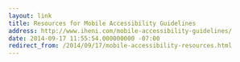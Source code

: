 ```yaml
---
layout: link
title: Resources for Mobile Accessibility Guidelines
address: http://www.iheni.com/mobile-accessibility-guidelines/
date: 2014-09-17 11:55:54.000000000 -07:00
redirect_from: /2014/09/17/mobile-accessibility-resources.html
---
```



